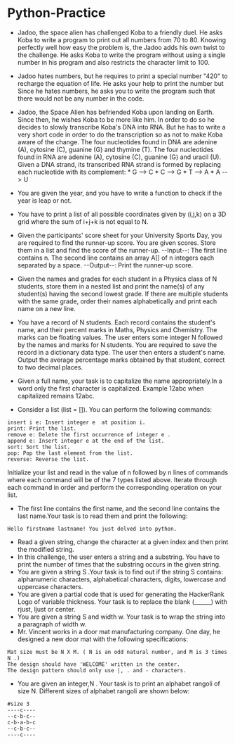 # Python-Practice

* Jadoo, the space alien has challenged Koba to a friendly duel. He asks Koba to write a program to print out all numbers from 70 to 80.   Knowing perfectly well how easy the problem is, the Jadoo adds his own twist to the challenge. He asks Koba to write the program without using a single number in his program and also restricts the character limit to 100.

* Jadoo hates numbers, but he requires to print a special number "420" to recharge the equation of life. He asks your help to print the number but Since he hates numbers, he asks you to write the program such that there would not be any number in the code.

* Jadoo, the Space Alien has befriended Koba upon landing on Earth. Since then, he wishes Koba to be more like him. In order to do so he decides to slowly transcribe Koba's DNA into RNA. But he has to write a very short code in order to do the transcription so as not to make Koba aware of the change.
The four nucleotides found in DNA are adenine (A), cytosine (C), guanine (G) and thymine (T).
The four nucleotides found in RNA are adenine (A), cytosine (C), guanine (G) and uracil (U).
Given a DNA strand, its transcribed RNA strand is formed by replacing each nucleotide with its complement:
          * G --> C
          * C --> G
          * T --> A
          * A --> U
 
 * You are given the year, and you have to write a function to check if the year is leap or not.
 * You have to print a list of all possible coordinates given by (i,j,k) on a 3D grid where the sum of i+j+k is not equal to N.
 * Given the participants' score sheet for your University Sports Day, you are required to find the runner-up score. You are given scores.     Store them in a list and find the score of the runner-up.
     --Input--:
 The first line contains n. The second line contains an array A[] of n integers each separated by a space.
     --Output--:
 Print the runner-up score.
 * Given the names and grades for each student in a Physics class of N students, store them in a nested list and print the name(s) of any student(s) having the second lowest grade. If there are multiple students with the same grade, order their names alphabetically and print each name on a new line.
 * You have a record of N students. Each record contains the student's name, and their percent marks in Maths, Physics and Chemistry. The marks can be floating values. The user enters some integer N followed by the names and marks for N students. You are required to save the record in a dictionary data type. The user then enters a student's name. Output the average percentage marks obtained by that student, correct to two decimal places.
 * Given a full name, your task is to capitalize the name appropriately.In a word only the first character is capitalized. Example 12abc when capitalized remains 12abc.
 * Consider a list (list = []). You can perform the following commands:
```
insert i e: Insert integer e  at position i.
print: Print the list.
remove e: Delete the first occurrence of integer e .
append e: Insert integer e at the end of the list.
sort: Sort the list.
pop: Pop the last element from the list.
reverse: Reverse the list.
```
Initialize your list and read in the value of n followed by n lines of commands where each command will be of the 7 types listed above. Iterate through each command in order and perform the corresponding operation on your list.
* The first line contains the first name, and the second line contains the last name.Your task is to read them and print the following:
```
Hello firstname lastname! You just delved into python.
```
* Read a given string, change the character at a given index and then print the modified string.
* In this challenge, the user enters a string and a substring. You have to print the number of times that the substring occurs in the given string.
* You are given a string S .Your task is to find out if the string S contains: alphanumeric characters, alphabetical characters, digits, lowercase and uppercase characters.
* You are given a partial code that is used for generating the HackerRank Logo of variable thickness. 
Your task is to replace the blank (______) with rjust, ljust or center.
* You are given a string S and width w. Your task is to wrap the string into a paragraph of width w.
* Mr. Vincent works in a door mat manufacturing company. One day, he designed a new door mat with the following specifications:
```
Mat size must be N X M. ( N is an odd natural number, and M is 3 times N .)
The design should have 'WELCOME' written in the center.
The design pattern should only use |, . and - characters.
```
* You are given an integer,N . Your task is to print an alphabet rangoli of size N. 
Different sizes of alphabet rangoli are shown below:
```
#size 3
----c----
--c-b-c--
c-b-a-b-c
--c-b-c--
----c----
```

     
